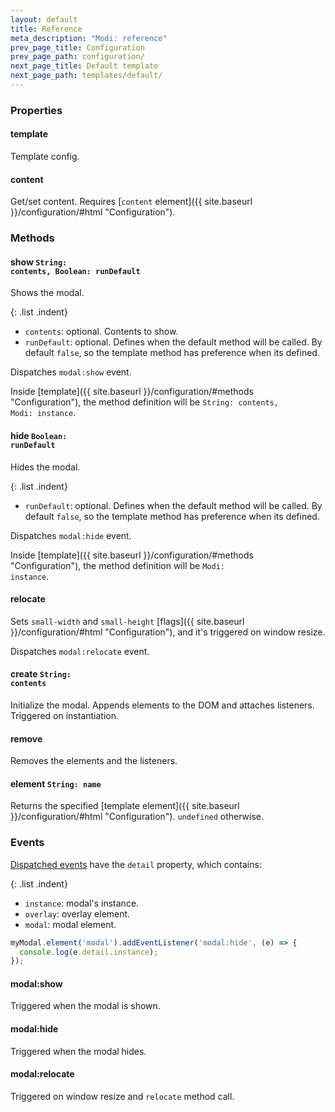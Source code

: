 ```yaml
---
layout: default
title: Reference
meta_description: "Modi: reference"
prev_page_title: Configuration
prev_page_path: configuration/
next_page_title: Default template
next_page_path: templates/default/
---
```


### Properties

#### template

Template config.

#### content

Get/set content. Requires [<code>content</code> element]({{ site.baseurl }}/configuration/#html "Configuration").

### Methods

#### show <code>String: contents, Boolean: runDefault</code>

Shows the modal.

{: .list .indent}
- <code>contents</code>: optional. Contents to show.
- <code>runDefault</code>: optional. Defines when the default method will be called. By default <code>false</code>, so the template method has preference when its defined.

Dispatches <code>modal:show</code> event.

Inside [template]({{ site.baseurl }}/configuration/#methods "Configuration"), the method definition will be <code>String: contents, Modi: instance</code>.

#### hide <code>Boolean: runDefault</code>

Hides the modal.

{: .list .indent}
- <code>runDefault</code>: optional. Defines when the default method will be called. By default <code>false</code>, so the template method has preference when its defined.

Dispatches <code>modal:hide</code> event.

Inside [template]({{ site.baseurl }}/configuration/#methods "Configuration"), the method definition will be <code>Modi: instance</code>.

#### relocate

Sets <code>small-width</code> and <code>small-height</code> [flags]({{ site.baseurl }}/configuration/#html "Configuration"), and it's triggered on window resize.

Dispatches <code>modal:relocate</code> event.

#### create <code>String: contents</code>

Initialize the modal. Appends elements to the DOM and attaches listeners. Triggered on instantiation.

#### remove

Removes the elements and the listeners.

#### element <code>String: name</code>

Returns the specified [template element]({{ site.baseurl }}/configuration/#html "Configuration"). <code>undefined</code> otherwise.

### Events

[Dispatched events](https://developer.mozilla.org/en-US/docs/Web/API/CustomEvent "MDN CustomEvent") have the <code>detail</code> property, which contains:

{: .list .indent}
- <code>instance</code>: modal's instance.
- <code>overlay</code>: overlay element.
- <code>modal</code>: modal element.

```js
myModal.element('modal').addEventListener('modal:hide', (e) => {
  console.log(e.detail.instance);
});
```

#### modal:show

Triggered when the modal is shown.

#### modal:hide

Triggered when the modal hides.

#### modal:relocate

Triggered on window resize and <code>relocate</code> method call.

